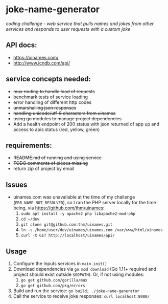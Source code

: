 # joke-name-generator
*coding challenge - web service that pulls names and jokes from other services
and responds to user requests with a custom joke*

## API docs:
* https://uinames.com/
* http://www.icndb.com/api/

## service concepts needed:
* ~~mux routing to handle load of requests~~
* benchmark tests of service loading
* error handling of different http codes
* ~~unmarshalling json responses~~
* ~~handling unicode/utf-8 characters from uinames~~
* ~~using go modules to manage project dependencies~~
* Add a health endpoint of 200 status with json returned of app up and
  access to apis status (red, yellow, green)

## requirements:
* ~~README.md of running and using service~~
* ~~TODO comments of pieces missing~~
* return zip of project by email

## Issues

* uinames.com was unavailable at the time of my challenge (`ERR_NAME_NOT_RESOLVED`),
  so I ran the PHP server locally for the time being, via https://github.com/thm/uinames:
  1. `sudo apt install -y apache2 php libapache2-mod-php`
  1. `cd ~/dev`
  1. `git clone git@github.com:thm/uinames.git`
  1. `ln -s /home/user/dev/uinames/uinames.com /var/www/html/uinames`
  1. `curl -X GET http://localhost/uinames/api/`

## Usage
1. Configure the Inputs services in `main.init()`
1. Download dependencies via `go mod download` (Go 1.11+ required and project
  should exist outside `$GOPATH`). Or, if not using modules:
    1. `go get github.com/gorilla/mux`
    1. `go get github.com/pkg/errors`
1. Build and run the service: `go build; ./joke-name-generator`
1. Call the service to receive joke responses: `curl localhost:8080/`